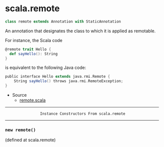 
#                                 scala.remote                                 #

```scala
class remote extends Annotation with StaticAnnotation
```

An annotation that designates the class to which it is applied as remotable.

For instance, the Scala code

```scala
@remote trait Hello {
  def sayHello(): String
}
```

is equivalent to the following Java code:

```scala
public interface Hello extends java.rmi.Remote {
    String sayHello() throws java.rmi.RemoteException;
}
```

* Source
  * [remote.scala](https://github.com/scala/scala/tree/6d09a1ba5f/src/library/scala/remote.scala#L1)


--------------------------------------------------------------------------------
                    Instance Constructors From scala.remote
--------------------------------------------------------------------------------


### `new remote()`                                                           ###
(defined at scala.remote)
